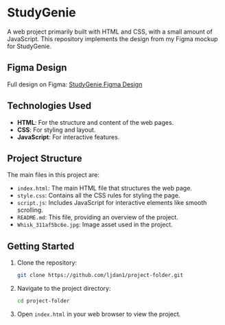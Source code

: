 # StudyGenie

A web project primarily built with HTML and CSS, with a small amount of JavaScript.
This repository implements the design from my Figma mockup for StudyGenie.

## Figma Design

Full design on Figma:
[StudyGenie Figma Design](https://www.figma.com/design/jJj6uR6rrvt7553Mm8ue1n/studygenie?node-id=0-1&t=CAcKoxBVTBsixfzU-0)

## Technologies Used

*   **HTML**: For the structure and content of the web pages.
*   **CSS**: For styling and layout.
*   **JavaScript**: For interactive features.

## Project Structure

The main files in this project are:

*   `index.html`: The main HTML file that structures the web page.
*   `style.css`: Contains all the CSS rules for styling the page.
*   `script.js`: Includes JavaScript for interactive elements like smooth scrolling.
*   `README.md`: This file, providing an overview of the project.
*   `Whisk_311af5bc6e.jpg`: Image asset used in the project.

## Getting Started

1.  Clone the repository:
    ```bash
    git clone https://github.com/ljdan1/project-folder.git
    ```
2.  Navigate to the project directory:
    ```bash
    cd project-folder
    ```
3.  Open `index.html` in your web browser to view the project.

